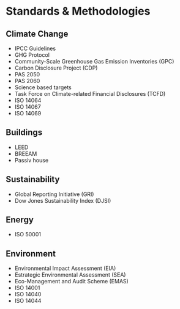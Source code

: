 # Standards & Methodologies

## Climate Change
* IPCC Guidelines
* GHG Protocol
* Community-Scale Greenhouse Gas Emission Inventories (GPC)
* Carbon Disclosure Project (CDP)
* PAS 2050
* PAS 2060
* Science based targets
* Task Force on Climate-related Financial Disclosures (TCFD)
* ISO 14064
* ISO 14067
* ISO 14069

## Buildings 
* LEED
* BREEAM
* Passiv house


## Sustainability
* Global Reporting Initiative (GRI)
* Dow Jones Sustainability Index (DJSI)


## Energy
* ISO 50001


## Environment
* Environmental Impact Assessment (EIA)
* Estrategic Environmental Assessment (SEA)
* Eco-Management and Audit Scheme (EMAS)
* ISO 14001
* ISO 14040
* ISO 14044


